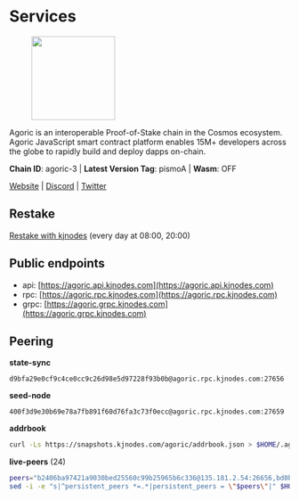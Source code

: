 # Services

<figure><img src="https://raw.githubusercontent.com/kj89/testnet_manuals/main/pingpub/logos/agoric.png" width="150" alt=""><figcaption></figcaption></figure>

Agoric is an interoperable Proof-of-Stake chain in the Cosmos ecosystem.  Agoric JavaScript smart contract platform enables 15M+ developers across the  globe to rapidly build and deploy dapps on-chain.

**Chain ID**: agoric-3 | **Latest Version Tag**: pismoA | **Wasm**: OFF

[Website](https://agoric.com) | [Discord](https://discord.com/invite/qDW8DRes4s) | [Twitter](https://twitter.com/agoric)

## Restake

[Restake with kjnodes](https://restake.app/agoric/agoricvaloper1ku5sm2twlsywdrp4wz3kfwgyrtqtp0lpr3nvk8) (every day at 08:00, 20:00)
## Public endpoints

* api: [https://agoric.api.kjnodes.com](https://agoric.api.kjnodes.com)
* rpc: [https://agoric.rpc.kjnodes.com](https://agoric.rpc.kjnodes.com)
* grpc: [https://agoric.grpc.kjnodes.com](https://agoric.grpc.kjnodes.com)

## Peering

**state-sync**

```text
d9bfa29e0cf9c4ce0cc9c26d98e5d97228f93b0b@agoric.rpc.kjnodes.com:27656
```

**seed-node**

```text
400f3d9e30b69e78a7fb891f60d76fa3c73f0ecc@agoric.rpc.kjnodes.com:27659
```

**addrbook**
```bash
curl -Ls https://snapshots.kjnodes.com/agoric/addrbook.json > $HOME/.agoric/config/addrbook.json
```

**live-peers** (24)
```bash
peers="b2406ba97421a9030bed25560c99b25965b6c336@135.181.2.54:26656,bd0bc3737ca1cfebc3c2aef75ab2c3cc74768d8a@142.132.212.19:26656,d7e0eedf5756b8c085104fb76c069ba3506f2183@80.64.208.64:26656,9ed68bef54712b46713ac755ab7a6e7ad30694ef@192.99.44.79:14456,d9bfa29e0cf9c4ce0cc9c26d98e5d97228f93b0b@65.109.88.38:27656,4eea1e0a22d8d2ade108fc5f8e07d6d6e711e909@65.108.10.138:26656,711f6f36a6ec3924b6d721de6adce604092e59f2@116.202.226.169:26656,f095bb53006ebddcbbf29c8df70dddcba6419e36@142.93.145.13:26656,fb3c53630803da3947a54ac76bae6bd6e989a058@34.72.229.79:26656,63bd6649f80362ce513027d99ef32c826fdbd259@45.9.62.136:26656,a38a30c1dd31f63be2befd40b82964b215c3c288@165.22.251.28:26656,0837c0dac0bb15e79e64207bb0fa5a9a6fa42ad4@178.62.116.62:26656,05f967bf55fee6647e69bdfca69f064d7e4876c5@128.199.128.15:26060,059f6ccc82a5bdd61e9089914368d0aade14fac0@159.89.101.239:26060,44476201c6e8610b194e75e4c7993ad6d54a1db8@51.91.70.90:29656,f1966845bebd30816f18635a20b86e6781211616@95.111.253.200:26656,0464c8dded70d01f5ab50a8d6047a6b27ddf2ccd@84.244.95.232:26656,2aedd7163a8ee725507e461b13fb90c091ee1c42@128.0.51.32:26656,abc62ded9142361bd9832282242a53611785ffcd@51.81.109.109:26656,ca4c3b9d0cf78d934a3b972c328db2e4a9a66c42@64.32.40.134:26656,d56af8cb0716909f9b804e7dec8c1d34ae4eed16@65.108.142.81:26676,1bc9d0bc21a36cbe549088b49539b73e7580506b@89.58.3.166:26656,1d4d7b77e79c2dad9e8586df4f30c7b550f5d49b@13.40.153.111:26656,ade4d8bc8cbe014af6ebdf3cb7b1e9ad36f412c0@135.181.5.219:14456"
sed -i -e "s|^persistent_peers *=.*|persistent_peers = \"$peers\"|" $HOME/.agoric/config/config.toml
```
